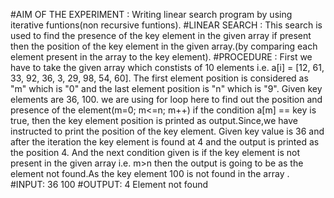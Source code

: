 
#AIM OF THE EXPERIMENT : Writing linear search program by using iterative funtions(non recursive funtions).
#LINEAR SEARCH : This search is used to find the presence of the key element in the given array if present then the position of the key element in the given array.(by comparing each element present in the array to the key element).
#PROCEDURE : 
First we have to take the given array which constists of 10 elements i.e. a[i] = [12, 61, 33, 92, 36, 3, 29, 98, 54, 60].
The first element position is considered as "m" which is "0" and the last element position is "n" which is "9".
Given key elements are 36, 100.
we are using for loop here to find out the position and presence of the element(m=0; m<=n; m++)
if the condition a[m] == key is true, then the key element position is printed as output.Since,we have instructed to print the position of the key element.
Given key value is 36 and after the iteration the key element is found at 4 and the output is printed as the position 4.
And the next condition given is if the key element is not present in the given array i.e. m>n then the output is going to be as the element not found.As the key element 100 is not found in the array .
#INPUT:
       36 100
#OUTPUT:
        4
        Element not found
